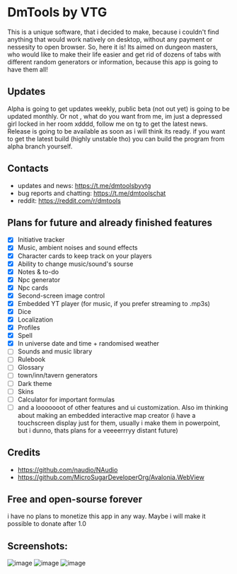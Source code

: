 # DmTools by VTG
This is a unique software, that i decided to make, because i couldn't find anything that would work natively on desktop,
without any payment or nessesity to open browser. So, here it is! Its aimed on dungeon masters, who would like to make 
their life easier and get rid of dozens of tabs with different random generators or information, because this app is going
to have them all!
## Updates
Alpha is going to get updates weekly, public beta (not out yet) is going to be updated monthly. Or not , what do you want from me, im just a depressed girl locked in her room xdddd, follow me on tg to get the latest news. Release is going to be available as soon as i will think its ready. if you want to get the latest build (highly unstable tho) you can build the program from alpha branch yourself.
## Contacts
* updates and news:
https://t.me/dmtoolsbyvtg
* bug reports and chatting:
https://t.me/dmtoolschat
* reddit:
https://reddit.com/r/dmtools
## Plans for future and already finished features
- [x] Initiative tracker
- [x] Music, ambient noises and sound effects
- [x] Character cards to keep track on your players
- [x] Ability to change music/sound's sourse
- [x] Notes & to-do
- [x] Npc generator
- [x] Npc cards
- [x] Second-screen image control
- [x] Embedded YT player (for music, if you prefer streaming to .mp3s)
- [x] Dice
- [x] Localization
- [x] Profiles
- [x] Spell 
- [x] In universe date and time + randomised weather 
- [ ] Sounds and music library
- [ ] Rulebook
- [ ] Glossary
- [ ] town/inn/tavern generators
- [ ] Dark theme
- [ ] Skins
- [ ] Calculator for important formulas
- [ ] and a looooooot of other features and ui customization.
Also im thinking about making an embedded interactive map creator (i have a touchscreen display just for them, usually i make 
them in powerpoint, but i dunno, thats plans for a veeeerrryy distant future)

## Credits
- https://github.com/naudio/NAudio
- https://github.com/MicroSugarDeveloperOrg/Avalonia.WebView

## Free and open-sourse forever
i have no plans to monetize this app in any way. Maybe i will make it possible to donate after 1.0
## Screenshots:
![image](https://github.com/thegoosewiththebowtie/dmtools/assets/153792474/5ec3c7dd-8a95-4bee-87a8-160d31342357)
![image](https://github.com/thegoosewiththebowtie/dmtools/assets/153792474/eb675e9d-a728-4935-bc40-443eaf03cd93)
![image](https://github.com/thegoosewiththebowtie/dmtools/assets/153792474/565f059b-4278-42b6-9c4d-e46891c694b0)




